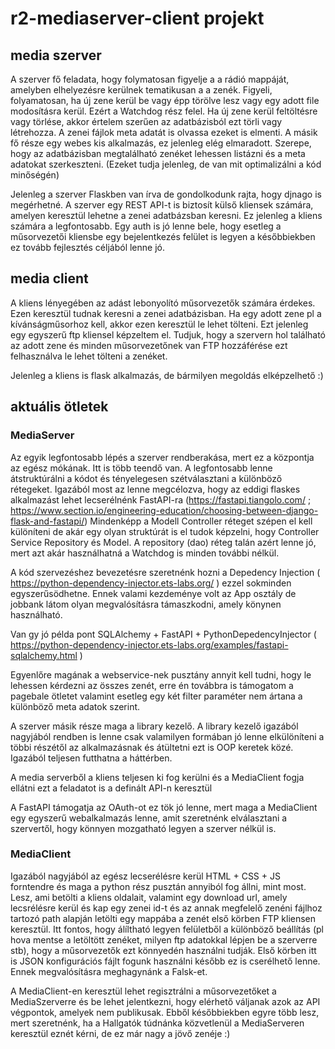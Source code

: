 # r2-mediaserver-client projekt

## media szerver
A szerver fő feladata, hogy folymatosan figyelje a a rádió mappáját, amelyben elhelyezésre kerülnek tematikusan a a zenék. Figyeli, folyamatosan, ha új zene kerül be vagy épp törölve lesz vagy egy adott file modosításra kerül. Ezért a Watchdog rész felel. Ha új zene kerül feltöltésre vagy törlése, akkor értelem szerűen az adatbázisból ezt törli vagy létrehozza. A zenei fájlok meta adatát is olvassa ezeket is elmenti. A másik fő része egy webes kis alkalmazás, ez jelenleg elég elmaradott. Szerepe, hogy az adatbázisban megtalálható zenéket lehessen listázni és a meta adatokat szerkeszteni. (Ezeket tudja jelenleg, de van mit optimalizálni a kód minőségén)

Jelenleg a szerver Flaskben van írva de gondolkodunk rajta, hogy djnago is megérhetné. A szerver egy REST API-t is biztosít külső kliensek számára, amelyen keresztül lehetne a zenei adatbázsban keresni. Ez jelenleg a kliens számára a legfontosabb. Egy auth is jó lenne bele, hogy esetleg a műsorvezetői kliensbe egy bejelentkezés felület is legyen a későbbiekben ez tovább fejlesztés céljából lenne jó.

## media client
A kliens lényegében az adást lebonyolító műsorvezetők számára érdekes. Ezen keresztül tudnak keresni a zenei adatbázisban. Ha egy adott zene pl a kívánságműsorhoz kell, akkor ezen keresztül le lehet tölteni. Ezt jelenleg egy egyszerű ftp kliensel képzeltem el. Tudjuk, hogy a szervern hol található az adott zene és minden műsorvezetőnek van FTP hozzáférése ezt felhasználva le lehet tölteni a zenéket. 

Jelenleg a kliens is flask alkalmazás, de bármilyen megoldás elképzelhető :) 

## aktuális ötletek

### MediaServer

Az egyik legfontosabb lépés a szerver rendberakása, mert ez a központja az egész mókának. Itt is több teendő van. A legfontosabb lenne átstruktúrálni a kódot és tényelegesen szétválasztani a különböző rétegeket. 
Igazából most az lenne megcélozva, hogy az eddigi flaskes alkalmazást lehet lecserélnénk FastAPI-ra (https://fastapi.tiangolo.com/ ; https://www.section.io/engineering-education/choosing-between-django-flask-and-fastapi/)
Mindenképp a Modell Controller réteget szépen el kell különíteni de akár egy olyan struktúrát is el tudok képzelni, hogy Controller Service Repository és Model. A repository (dao) réteg talán azért lenne jó, mert azt akár használhatná a Watchdog is minden további nélkül.

A kód szervezéshez bevezetésre szeretnénk hozni a Depedency Injection ( https://python-dependency-injector.ets-labs.org/ ) ezzel sokminden egyszerűsödhetne. Ennek valami kezdeménye volt az App osztály de jobbank látom olyan megvalósításra támaszkodni, amely könynen használható. 

Van gy jó példa pont SQLAlchemy + FastAPI + PythonDepedencyInjector ( https://python-dependency-injector.ets-labs.org/examples/fastapi-sqlalchemy.html )

Egyenlőre magának a webservice-nek pusztány annyit kell tudni, hogy le lehessen kérdezni az összes zenét, erre én továbbra is támogatom a pagebale ötletet valamint esetleg egy két filter paraméter nem ártana a különböző meta adatok szerint. 

A szerver másik része maga a library kezelő. A library kezelő igazából nagyjából rendben is lenne csak valamilyen formában jó lenne elkülöníteni a többi részétől az alkalmazásnak és átültetni ezt is OOP keretek közé. Igazából teljesen futthatna a háttérben. 

A media serverből a kliens teljesen ki fog kerülni és a MediaClient fogja ellátni ezt a feladatot is a definált API-n keresztül

A FastAPI támogatja az OAuth-ot ez tök jó lenne, mert maga a MediaClient egy egyszerű webalkalmazás lenne, amit szeretnénk elválasztani a szervertől, hogy könnyen mozgatható legyen a szerver nélkül is. 

### MediaClient

Igazából nagyjából az egész lecserélésre kerül HTML + CSS + JS forntendre és maga a python rész pusztán annyiból fog állni, mint most. Lesz, ami betölti a kliens oldalait, valamint egy download url, amely lecsrélésre kerül és kap egy zenei id-t és az annak megfelelő zenéni fájlhoz tartozó path alapján letölti egy mappába a zenét első körben FTP kliensen keresztül. Itt fontos, hogy álíltható legyen felületből a különböző beállítás (pl hova mentse a letöltött zenéket, milyen ftp adatokkal lépjen be a szerverre stb), hogy a műsorvezetők ezt könnyedén használni tudják. Első körben itt is JSON konfigurációs fájlt fogunk használni később ez is cserélhető lenne.  Ennek megvalósításra meghagynánk a Falsk-et. 

A MediaClient-en keresztül lehet regisztrálni a műsorvezetőket a MediaSzerverre és be lehet jelentkezni, hogy elérhető váljanak azok az API végpontok, amelyek nem publikusak. Ebből későbbiekben egyre több lesz, mert szeretnénk, ha a Hallgatók túdnánka közvetlenül a MediaServeren keresztül eznét kérni, de ez már nagy a jövő zenéje :)

